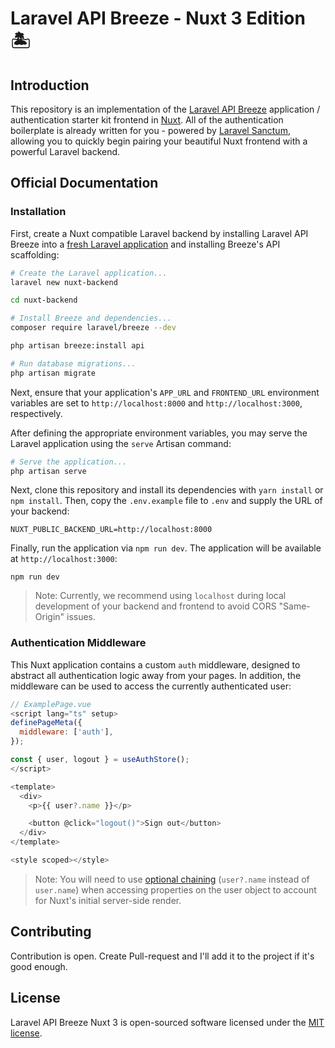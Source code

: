 # Laravel API Breeze - Nuxt 3 Edition 🏝️

## Introduction

This repository is an implementation of the [Laravel API Breeze](https://laravel.com/docs/starter-kits) application / authentication starter kit frontend in [Nuxt](https://nuxt.com). All of the authentication boilerplate is already written for you - powered by [Laravel Sanctum](https://laravel.com/docs/sanctum), allowing you to quickly begin pairing your beautiful Nuxt frontend with a powerful Laravel backend.

## Official Documentation

### Installation

First, create a Nuxt compatible Laravel backend by installing Laravel API Breeze into a [fresh Laravel application](https://laravel.com/docs/installation) and installing Breeze's API scaffolding:

```bash
# Create the Laravel application...
laravel new nuxt-backend

cd nuxt-backend

# Install Breeze and dependencies...
composer require laravel/breeze --dev

php artisan breeze:install api

# Run database migrations...
php artisan migrate
```

Next, ensure that your application's `APP_URL` and `FRONTEND_URL` environment variables are set to `http://localhost:8000` and `http://localhost:3000`, respectively.

After defining the appropriate environment variables, you may serve the Laravel application using the `serve` Artisan command:

```bash
# Serve the application...
php artisan serve
```

Next, clone this repository and install its dependencies with `yarn install` or `npm install`. Then, copy the `.env.example` file to `.env` and supply the URL of your backend:

```
NUXT_PUBLIC_BACKEND_URL=http://localhost:8000
```

Finally, run the application via `npm run dev`. The application will be available at `http://localhost:3000`:

```
npm run dev
```

> Note: Currently, we recommend using `localhost` during local development of your backend and frontend to avoid CORS "Same-Origin" issues.

### Authentication Middleware

This Nuxt application contains a custom `auth` middleware, designed to abstract all authentication logic away from your pages. In addition, the middleware can be used to access the currently authenticated user:

```js
// ExamplePage.vue
<script lang="ts" setup>
definePageMeta({
  middleware: ['auth'],
});

const { user, logout } = useAuthStore();
</script>

<template>
  <div>
    <p>{{ user?.name }}</p>

    <button @click="logout()">Sign out</button>
  </div>
</template>

<style scoped></style>
```

> Note: You will need to use [optional chaining](https://developer.mozilla.org/en-US/docs/Web/JavaScript/Reference/Operators/Optional_chaining) (`user?.name` instead of `user.name`) when accessing properties on the user object to account for Nuxt's initial server-side render.

## Contributing

Contribution is open. Create Pull-request and I'll add it to the project if it's good enough.

## License

Laravel API Breeze Nuxt 3 is open-sourced software licensed under the [MIT license](LICENSE).
